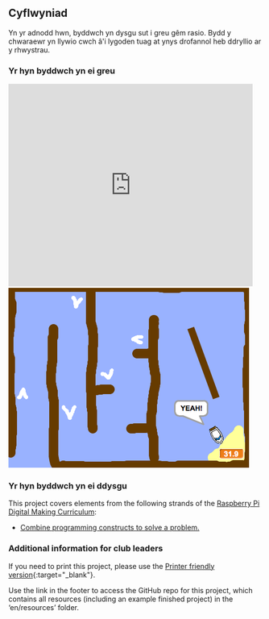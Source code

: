 ## Cyflwyniad

Yn yr adnodd hwn, byddwch yn dysgu sut i greu gêm rasio. Bydd y chwaraewr yn llywio cwch â'i lygoden tuag at ynys drofannol heb ddryllio ar y rhwystrau.

### Yr hyn byddwch yn ei greu

<div class="scratch-preview">
  <iframe allowtransparency="true" width="485" height="402" src="https://scratch.mit.edu/projects/embed/63957956/?autostart=false" frameborder="0"></iframe>
  <img src="images/boat-final.png">
</div>

### Yr hyn byddwch yn ei ddysgu

This project covers elements from the following strands of the [Raspberry Pi Digital Making Curriculum](http://rpf.io/curriculum):

+ [Combine programming constructs to solve a problem.](https://www.raspberrypi.org/curriculum/programming/builder)

### Additional information for club leaders

If you need to print this project, please use the [Printer friendly version](https://projects.raspberrypi.org/en/projects/boat-race/print){:target="_blank"}.

Use the link in the footer to access the GitHub repo for this project, which contains all resources (including an example finished project) in the ‘en/resources’ folder.
